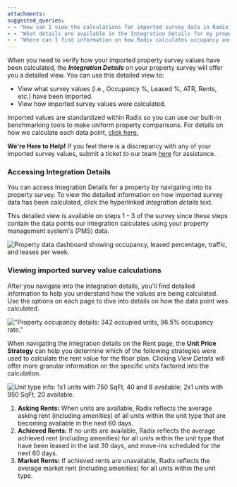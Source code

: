 ```yaml
---
attachments: 
suggested_queries:
- - "How can I view the calculations for imported survey data in Radix?"
- - "What details are available in the Integration Details for my property survey?"
- - "Where can I find information on how Radix calculates occupancy and rent values?"
---
```

When you need to verify how your imported property survey values have been calculated,
the ***Integration Details*** on your property survey will
offer you a detailed view. You can use this detailed view to:

* View what survey values (i.e., Occupancy %, Leased %, ATR, Rents, etc.) have
  been imported.
* View how imported survey values were calculated.

Imported values are standardized within Radix so you can use our built-in benchmarking tools to make uniform property comparisons. For details on how we calculate each data point, [click here.](https://help.radix.com/hc/en-us/articles/24303786708621)

**We're Here to Help!** If you feel there is a discrepancy with any of your imported survey values, submit a ticket to our team [here](https://help.radix.com/hc/en-us/requests/new) for assistance.

### Accessing Integration Details

You can access Integration Details for a property by navigating into its property
survey. To view the detailed information on how imported survey data has been
calculated, click the hyperlinked *Integration details* text.

This detailed view is available on steps 1 - 3 of the survey since these steps contain the data points our integration calculates using your property management system's (PMS) data.

![Property data dashboard showing occupancy, leased percentage, traffic, and leases per week.](attachments/37551637965069.png)

### Viewing imported survey value calculations

After you navigate into the integration details, you'll find detailed information to help you understand how the values are being calculated. Use the options on each page to dive into details on how the data point was calculated.

!["Property occupancy details: 342 occupied units, 96.5% occupancy rate."](attachments/37551637965453.png)

When navigating the integration details on the Rent page, the **Unit Price Strategy** can help you determine which of the following strategies were used to calculate the rent value for the floor plan. Clicking *View Details* will offer more granular information on the specific units factored into the calculation.

![Unit type info: 1x1 units with 750 SqFt, 40 and 8 available; 2x1 units with 950 SqFt, 20 available.](attachments/37551625957645.png)

1. **Asking Rents:** When units are available, Radix reflects the average asking rent (including amenities) of all units within the unit type that are becoming available in the next 60 days.
2. **Achieved Rents:** If no units are available, Radix reflects the average achieved rent (including amenities) for all units within the unit type that have been leased in the last 30 days, and move-ins scheduled for the next 60 days.
3. **Market Rents:** If achieved rents are unavailable, Radix reflects the average market rent (including amenities) for all units within the unit type.